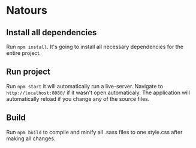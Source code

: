 # Natours

## Install all dependencies

Run `npm install`. It's going to install all necessary dependencies for the entire project.

## Run project

Run `npm start` it will automatically run a live-server. Navigate to `http://localhost:8080/` if it wasn't open automaticaly. The application will automatically reload if you change any of the source files.

## Build

Run `npm build` to compile and minify all .sass files to one style.css after making all changes.
